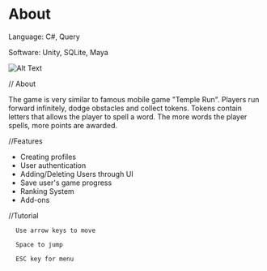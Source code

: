 # About

Language: C#, Query

Software: Unity, SQLite, Maya


![Alt Text](https://imgur.com/6rbVHF5?raw=true)



// About

  The game is very similar to famous mobile game "Temple Run". Players run forward infinitely, dodge obstacles and collect tokens. Tokens contain letters that allows the player to spell a word. The more words the player spells, more points are awarded.
  
//Features
  
  + Creating profiles
  + User authentication
  + Adding/Deleting Users through UI
  + Save user's game progress
  + Ranking System
  + Add-ons
  
  //Tutorial
  
      Use arrow keys to move
      
      Space to jump
      
      ESC key for menu
